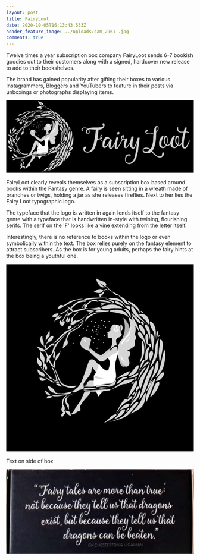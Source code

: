 ```yaml
---
layout: post
title: FairyLoot
date: 2020-10-05T16:13:43.533Z
header_feature_image: ../uploads/sam_2961-.jpg
comments: true
---
```

Twelve times a year subscription box company FairyLoot sends 6-7 bookish goodies out to their customers along with a signed, hardcover new release to add to their bookshelves.

The brand has gained popularity after gifting their boxes to various Instagrammers, Bloggers and YouTubers to feature in their posts via unboxings or photographs displaying items. 

![Fairyloot.com](../uploads/fairyloot.png "Fairyloot")

FairyLoot clearly reveals themselves as a subscription box based around books within the Fantasy genre. A fairy is seen sitting in a wreath made of branches or twigs, holding a jar as she releases fireflies. Next to her lies the Fairy Loot typographic logo.

The typeface that the logo is written in again lends itself to the fantasy genre with a typeface that is handwritten in-style with twining, flourishing serifs. The serif on the 'F' looks like a vine extending from the letter itself. 

Interestingly, there is no reference to books within the logo or even symbolically within the text. The box relies purely on the fantasy element to attract subscribers. As the box is for young adults, perhaps the fairy hints at the box being a youthful one.

![Fairyloot](../uploads/fairyloot.jpg "Fairyloot")

Text on side of box

![Traversing Chapters](../uploads/screenshot-2020-11-28-at-12.19.07.png "https://www.traversingchapters.com/november-2019-fairyloot-unboxing/")